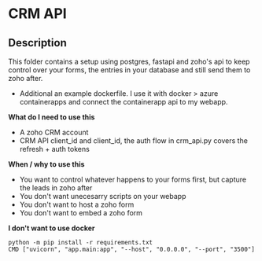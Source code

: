 # CRM API

## Description

This folder contains a setup using postgres, fastapi and zoho's api to keep control over your forms, the entries in your database and still send them to zoho after. 

- Additional an example dockerfile. I use it with docker > azure containerapps and connect the containerapp api to my webapp. 

**What do I need to use this** 

- A zoho CRM account 
- CRM API client_id and client_id, the auth flow in crm_api.py covers the refresh + auth tokens

**When / why to use this** 

- You want to control whatever happens to your forms first, but capture the leads in zoho after
- You don't want unecesarry scripts on your webapp
- You don't want to host a zoho form
- You don't want to embed a zoho form

**I don't want to use docker** 

```
python -m pip install -r requirements.txt
CMD ["uvicorn", "app.main:app", "--host", "0.0.0.0", "--port", "3500"]
```

